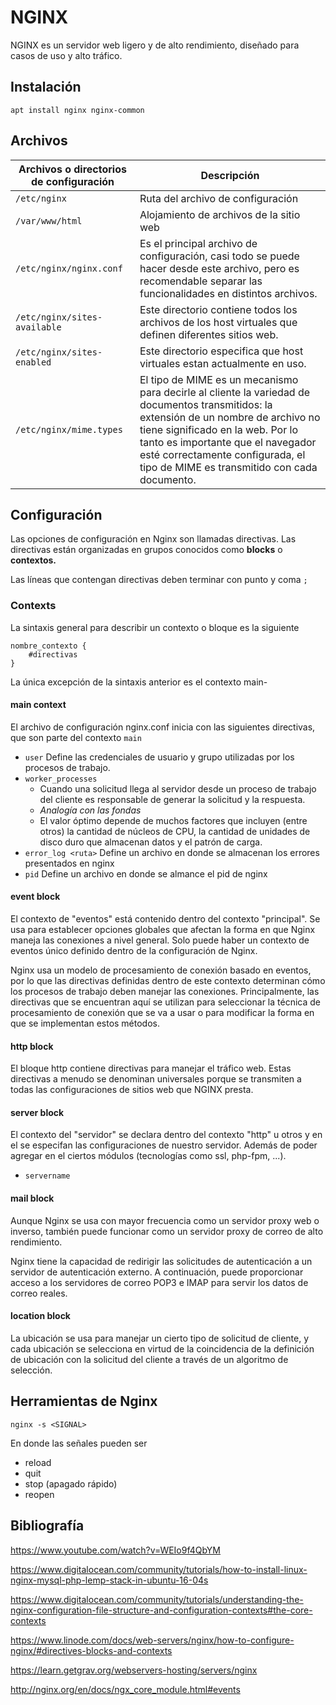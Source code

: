 # NGINX

NGINX es un servidor web ligero y de alto rendimiento, diseñado para casos de uso y alto tráfico.


## Instalación

`apt install nginx nginx-common`

## Archivos

| Archivos o directorios de configuración | Descripción                                                  |
| --------------------------------------- | ------------------------------------------------------------ |
| `/etc/nginx`                            | Ruta del archivo de configuración                            |
| `/var/www/html`                         | Alojamiento de archivos de la sitio web                      |
| `/etc/nginx/nginx.conf`                 | Es el principal archivo de configuración, casi todo se puede hacer desde este archivo, pero es recomendable separar las funcionalidades en distintos archivos. |
| `/etc/nginx/sites-available`            | Este directorio contiene todos los archivos de los host virtuales que definen diferentes sitios web. |
| `/etc/nginx/sites-enabled`              | Este directorio especifica que host virtuales estan actualmente en uso. |
| `/etc/nginx/mime.types`                 | El  tipo de MIME es un mecanismo para decirle al cliente la variedad de documentos transmitidos: la extensión de un nombre de archivo no tiene significado en la web. Por lo tanto es importante que el navegador esté correctamente configurada, el tipo de MIME  es transmitido con cada documento. |

## Configuración

Las opciones de configuración en Nginx son llamadas directivas. Las directivas están organizadas en grupos conocidos como **blocks** o **contextos.**

Las líneas que contengan directivas deben terminar con punto y coma `;`

### Contexts

La sintaxis general para describir un contexto o bloque es la siguiente

```nginx
nombre_contexto {
    #directivas
}
```

La única excepción de la sintaxis anterior es el contexto main-

#### main context

El archivo de configuración nginx.conf inicia con las siguientes directivas, que son parte del contexto `main`

* `user` Define las credenciales de usuario y grupo utilizadas por los procesos de trabajo.
* `worker_processes` 
  * Cuando una solicitud llega al servidor desde un proceso de trabajo del cliente es responsable de generar la solicitud y la respuesta.
  * *Analogía con las fondas*
  * El valor óptimo depende de muchos factores que incluyen (entre otros) la cantidad de núcleos de CPU, la cantidad de unidades de disco duro que almacenan datos y el patrón de carga.
* `error_log <ruta>` Define un archivo en donde se almacenan los errores presentados en nginx 
* `pid` Define un archivo en donde se almance el pid de nginx

#### event block

El contexto de "eventos" está contenido dentro del contexto "principal". Se usa para establecer opciones globales que afectan la forma en que Nginx maneja las conexiones a nivel general. Solo puede haber un contexto de eventos único definido dentro de la configuración de Nginx.

Nginx usa un modelo de procesamiento de conexión basado en eventos, por lo que las directivas definidas dentro de este contexto determinan cómo los procesos de trabajo deben manejar las conexiones. Principalmente, las directivas que se encuentran aquí se utilizan para seleccionar la técnica de procesamiento de conexión que se va a usar o para modificar la forma en que se implementan estos métodos.

#### http block

El bloque http contiene directivas para manejar el tráfico web. Estas directivas a menudo se denominan universales porque se transmiten a todas las configuraciones de sitios web que NGINX presta.

#### server block

El contexto del "servidor" se declara dentro del contexto "http" u otros y en el se especifan las configuraciones de nuestro servidor. Además de poder agregar en el ciertos módulos (tecnologías como ssl, php-fpm, ...).

* `servername`

#### mail block

Aunque Nginx se usa con mayor frecuencia como un servidor proxy web o inverso, también puede funcionar como un servidor proxy de correo de alto rendimiento.

Nginx tiene la capacidad de redirigir las solicitudes de autenticación a un servidor de autenticación externo. A continuación, puede proporcionar acceso a los servidores de correo POP3 e IMAP para servir los datos de correo reales.

#### location block

La ubicación se usa para manejar un cierto tipo de solicitud de cliente, y cada ubicación se selecciona en virtud de la coincidencia de la definición de ubicación con la solicitud del cliente a través de un algoritmo de selección.

## Herramientas de Nginx

`nginx -s <SIGNAL>`

En donde las señales pueden ser

* reload
* quit
* stop (apagado rápido)
* reopen

## Bibliografía

https://www.youtube.com/watch?v=WEIo9f4QbYM

https://www.digitalocean.com/community/tutorials/how-to-install-linux-nginx-mysql-php-lemp-stack-in-ubuntu-16-04s

https://www.digitalocean.com/community/tutorials/understanding-the-nginx-configuration-file-structure-and-configuration-contexts#the-core-contexts

https://www.linode.com/docs/web-servers/nginx/how-to-configure-nginx/#directives-blocks-and-contexts

https://learn.getgrav.org/webservers-hosting/servers/nginx

http://nginx.org/en/docs/ngx_core_module.html#events
